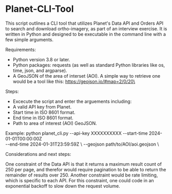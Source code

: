 # Planet-CLI-Tool
This script outlines a CLI tool that utilizes Planet's Data API and Orders API to search and download ortho-imagery, as part of an interview exercise. It is written in Python and designed to be executable in the command line with a few simple arguments.

Requirements:
- Python version 3.8 or later.
- Python packages: requests (as well as standard Python libraries like os, time, json, and argparse). 
- A GeoJSON of the area of interset (AOI). A simple way to retrieve one would be a tool like this: https://geojson.io/#map=2/0/20\

Steps:
- Excecute the script and enter the arguements including:
- A valid API key from Planet.
- Start time in ISO 8601 format.
- End time in ISO 8601 format.
- Path to area of interest (AOI) GeoJSON.

Example:
python planet_cli.py
  --api-key XXXXXXXXXX 
  --start-time 2024-01-01T00:00:00Z \
  --end-time 2024-01-31T23:59:59Z \ 
  --geojson path/to/AOI/aoi.geojson \

Considerations and next steps:

One constraint of the Data API is that it returns a maximum result count of 250 per page, and therefor would require pagination to be able to return the remainder of results over 250. Another constraint would be rate limiting, which is specific to each API. For this constraint, one could code in an exponential backoff to slow down the request volume.
